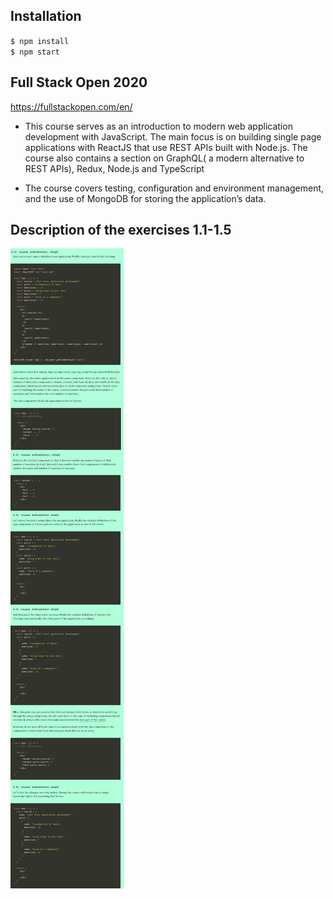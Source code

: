 ## Installation
`$ npm install` \
`$ npm start`

## Full Stack Open 2020
https://fullstackopen.com/en/

- This course serves as an introduction to modern web application development with JavaScript. The main focus is on building single page applications with ReactJS that use REST APIs built with Node.js. The course also contains a section on GraphQL( a modern alternative to REST APIs), Redux, Node.js and TypeScript

- The course covers testing, configuration and environment management, and the use of MongoDB for storing the application’s data.

## Description of the exercises 1.1-1.5
![](https://github.com/ufuk-techclass/FullStack2020/blob/Part1-exercise1.1-1.5-courseinformation/README-exercise1.1-1.5.jpg)
